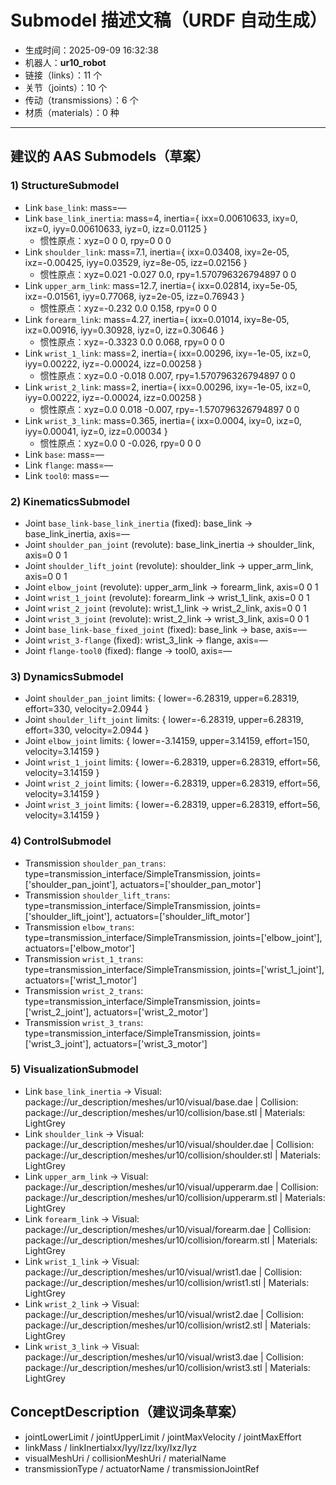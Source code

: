 # Submodel 描述文稿（URDF 自动生成）

- 生成时间：2025-09-09 16:32:38
- 机器人：**ur10_robot**
- 链接（links）：11 个
- 关节（joints）：10 个
- 传动（transmissions）：6 个
- 材质（materials）：0 种

---

## 建议的 AAS Submodels（草案）

### 1) StructureSubmodel
- Link `base_link`: mass=—
- Link `base_link_inertia`: mass=4, inertia={ ixx=0.00610633, ixy=0, ixz=0, iyy=0.00610633, iyz=0, izz=0.01125 }
  - 惯性原点：xyz=0 0 0, rpy=0 0 0
- Link `shoulder_link`: mass=7.1, inertia={ ixx=0.03408, ixy=2e-05, ixz=-0.00425, iyy=0.03529, iyz=8e-05, izz=0.02156 }
  - 惯性原点：xyz=0.021 -0.027 0.0, rpy=1.570796326794897 0 0
- Link `upper_arm_link`: mass=12.7, inertia={ ixx=0.02814, ixy=5e-05, ixz=-0.01561, iyy=0.77068, iyz=2e-05, izz=0.76943 }
  - 惯性原点：xyz=-0.232 0.0 0.158, rpy=0 0 0
- Link `forearm_link`: mass=4.27, inertia={ ixx=0.01014, ixy=8e-05, ixz=0.00916, iyy=0.30928, iyz=0, izz=0.30646 }
  - 惯性原点：xyz=-0.3323 0.0 0.068, rpy=0 0 0
- Link `wrist_1_link`: mass=2, inertia={ ixx=0.00296, ixy=-1e-05, ixz=0, iyy=0.00222, iyz=-0.00024, izz=0.00258 }
  - 惯性原点：xyz=0.0 -0.018 0.007, rpy=1.570796326794897 0 0
- Link `wrist_2_link`: mass=2, inertia={ ixx=0.00296, ixy=-1e-05, ixz=0, iyy=0.00222, iyz=-0.00024, izz=0.00258 }
  - 惯性原点：xyz=0.0 0.018 -0.007, rpy=-1.570796326794897 0 0
- Link `wrist_3_link`: mass=0.365, inertia={ ixx=0.0004, ixy=0, ixz=0, iyy=0.00041, iyz=0, izz=0.00034 }
  - 惯性原点：xyz=0.0 0 -0.026, rpy=0 0 0
- Link `base`: mass=—
- Link `flange`: mass=—
- Link `tool0`: mass=—

### 2) KinematicsSubmodel
- Joint `base_link-base_link_inertia` (fixed): base_link → base_link_inertia, axis=—
- Joint `shoulder_pan_joint` (revolute): base_link_inertia → shoulder_link, axis=0 0 1
- Joint `shoulder_lift_joint` (revolute): shoulder_link → upper_arm_link, axis=0 0 1
- Joint `elbow_joint` (revolute): upper_arm_link → forearm_link, axis=0 0 1
- Joint `wrist_1_joint` (revolute): forearm_link → wrist_1_link, axis=0 0 1
- Joint `wrist_2_joint` (revolute): wrist_1_link → wrist_2_link, axis=0 0 1
- Joint `wrist_3_joint` (revolute): wrist_2_link → wrist_3_link, axis=0 0 1
- Joint `base_link-base_fixed_joint` (fixed): base_link → base, axis=—
- Joint `wrist_3-flange` (fixed): wrist_3_link → flange, axis=—
- Joint `flange-tool0` (fixed): flange → tool0, axis=—

### 3) DynamicsSubmodel
- Joint `shoulder_pan_joint` limits: { lower=-6.28319, upper=6.28319, effort=330, velocity=2.0944 }
- Joint `shoulder_lift_joint` limits: { lower=-6.28319, upper=6.28319, effort=330, velocity=2.0944 }
- Joint `elbow_joint` limits: { lower=-3.14159, upper=3.14159, effort=150, velocity=3.14159 }
- Joint `wrist_1_joint` limits: { lower=-6.28319, upper=6.28319, effort=56, velocity=3.14159 }
- Joint `wrist_2_joint` limits: { lower=-6.28319, upper=6.28319, effort=56, velocity=3.14159 }
- Joint `wrist_3_joint` limits: { lower=-6.28319, upper=6.28319, effort=56, velocity=3.14159 }

### 4) ControlSubmodel
- Transmission `shoulder_pan_trans`: type=transmission_interface/SimpleTransmission, joints=['shoulder_pan_joint'], actuators=['shoulder_pan_motor']
- Transmission `shoulder_lift_trans`: type=transmission_interface/SimpleTransmission, joints=['shoulder_lift_joint'], actuators=['shoulder_lift_motor']
- Transmission `elbow_trans`: type=transmission_interface/SimpleTransmission, joints=['elbow_joint'], actuators=['elbow_motor']
- Transmission `wrist_1_trans`: type=transmission_interface/SimpleTransmission, joints=['wrist_1_joint'], actuators=['wrist_1_motor']
- Transmission `wrist_2_trans`: type=transmission_interface/SimpleTransmission, joints=['wrist_2_joint'], actuators=['wrist_2_motor']
- Transmission `wrist_3_trans`: type=transmission_interface/SimpleTransmission, joints=['wrist_3_joint'], actuators=['wrist_3_motor']

### 5) VisualizationSubmodel
- Link `base_link_inertia` → Visual: package://ur_description/meshes/ur10/visual/base.dae | Collision: package://ur_description/meshes/ur10/collision/base.stl | Materials: LightGrey
- Link `shoulder_link` → Visual: package://ur_description/meshes/ur10/visual/shoulder.dae | Collision: package://ur_description/meshes/ur10/collision/shoulder.stl | Materials: LightGrey
- Link `upper_arm_link` → Visual: package://ur_description/meshes/ur10/visual/upperarm.dae | Collision: package://ur_description/meshes/ur10/collision/upperarm.stl | Materials: LightGrey
- Link `forearm_link` → Visual: package://ur_description/meshes/ur10/visual/forearm.dae | Collision: package://ur_description/meshes/ur10/collision/forearm.stl | Materials: LightGrey
- Link `wrist_1_link` → Visual: package://ur_description/meshes/ur10/visual/wrist1.dae | Collision: package://ur_description/meshes/ur10/collision/wrist1.stl | Materials: LightGrey
- Link `wrist_2_link` → Visual: package://ur_description/meshes/ur10/visual/wrist2.dae | Collision: package://ur_description/meshes/ur10/collision/wrist2.stl | Materials: LightGrey
- Link `wrist_3_link` → Visual: package://ur_description/meshes/ur10/visual/wrist3.dae | Collision: package://ur_description/meshes/ur10/collision/wrist3.stl | Materials: LightGrey

## ConceptDescription（建议词条草案）
- jointLowerLimit / jointUpperLimit / jointMaxVelocity / jointMaxEffort
- linkMass / linkInertiaIxx/Iyy/Izz/Ixy/Ixz/Iyz
- visualMeshUri / collisionMeshUri / materialName
- transmissionType / actuatorName / transmissionJointRef
